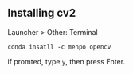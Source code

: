 ## Installing cv2
Launcher > Other: Terminal
```
conda insatll -c menpo opencv
```

if promted, type `y`, then press Enter.
